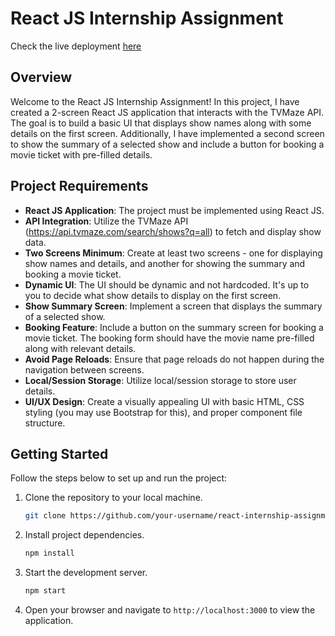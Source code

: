 # React JS Internship Assignment

Check the live deployment [here](https://quad-b-assessment.vercel.app/)

## Overview

Welcome to the React JS Internship Assignment! In this project, I have created a 2-screen React JS application that interacts with the TVMaze API. The goal is to build a basic UI that displays show names along with some details on the first screen. Additionally, I have implemented a second screen to show the summary of a selected show and include a button for booking a movie ticket with pre-filled details.

## Project Requirements

- **React JS Application**: The project must be implemented using React JS.
- **API Integration**: Utilize the TVMaze API (https://api.tvmaze.com/search/shows?q=all) to fetch and display show data.
- **Two Screens Minimum**: Create at least two screens - one for displaying show names and details, and another for showing the summary and booking a movie ticket.
- **Dynamic UI**: The UI should be dynamic and not hardcoded. It's up to you to decide what show details to display on the first screen.
- **Show Summary Screen**: Implement a screen that displays the summary of a selected show.
- **Booking Feature**: Include a button on the summary screen for booking a movie ticket. The booking form should have the movie name pre-filled along with relevant details.
- **Avoid Page Reloads**: Ensure that page reloads do not happen during the navigation between screens.
- **Local/Session Storage**: Utilize local/session storage to store user details.
- **UI/UX Design**: Create a visually appealing UI with basic HTML, CSS styling (you may use Bootstrap for this), and proper component file structure.

## Getting Started

Follow the steps below to set up and run the project:

1. Clone the repository to your local machine.
   ```bash
   git clone https://github.com/your-username/react-internship-assignment.git
   ```

2. Install project dependencies.
   ```bash
   npm install
   ```

3. Start the development server.
   ```bash
   npm start
   ```

4. Open your browser and navigate to `http://localhost:3000` to view the application.

